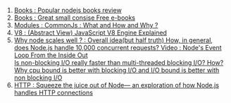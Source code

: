 1. [Books : Popular nodejs books review](https://ict.iitk.ac.in/node-js-books/)
2. [Books : Great small consise Free e-books](https://risingstack.com/resources)
3. [Modules : CommonJs : What and How and Why ?](https://www.oreilly.com/library/view/learning-javascript-design/9781449334840/ch11s03.html#:~:text=From%20a%20structure%20perspective%2C%20a,define%20here%2C%20for%20example)
4. [V8 : (Abstract View) JavaScript V8 Engine Explained](https://hackernoon.com/javascript-v8-engine-explained-3f940148d4ef)
5. [Why node scales well ? : Overall idea(but half truth)](https://www.journaldev.com/7462/node-js-architecture-single-threaded-event-loop)[  How, in general, does Node.js handle 10,000 concurrent requests?
](https://stackoverflow.com/questions/34855352/how-in-general-does-node-js-handle-10-000-concurrent-requests)[  Video : Node's Event Loop From the Inside Out](https://www.youtube.com/watch?v=P9csgxBgaZ8&t=104s)[  
Is non-blocking I/O really faster than multi-threaded blocking I/O? How?
](https://stackoverflow.com/questions/8546273/is-non-blocking-i-o-really-faster-than-multi-threaded-blocking-i-o-how)[  Why cpu bound is better with blocking I/O and I/O bound is better with non blocking I/O
](https://stackoverflow.com/questions/34877705/why-cpu-bound-is-better-with-blocking-i-o-and-i-o-bound-is-better-with-non-block)
5. [HTTP : Squeeze the juice out of Node— an exploration of how Node.js handles HTTP connections](https://www.yld.io/blog/squeeze-the-juice-out-of-node-an-exploration-of-how-node-js-handles-http-connections/)
